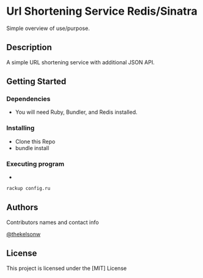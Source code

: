 # Url Shortening Service Redis/Sinatra

Simple overview of use/purpose.

## Description

A simple URL shortening service with additional JSON API.

## Getting Started

### Dependencies

* You will need Ruby, Bundler, and Redis installed.

### Installing

* Clone this Repo
* bundle install

### Executing program

* 
```sh
rackup config.ru
```

## Authors

Contributors names and contact info

[@thekelsonw](https://twitter.com/thekelsonw)

## License

This project is licensed under the [MIT] License
